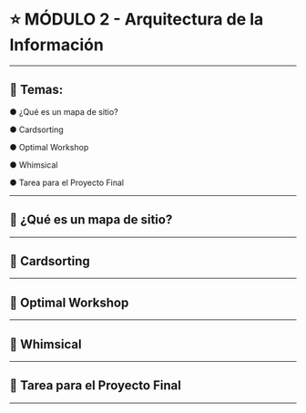 # :star: MÓDULO 2 - Arquitectura de la Información

---

## :book: Temas:

● ¿Qué es un mapa de sitio?

● Cardsorting

● Optimal Workshop

● Whimsical

● Tarea para el Proyecto Final

---

## :stars: ¿Qué es un mapa de sitio?

---

## :stars: Cardsorting

---

## :stars: Optimal Workshop

---

## :stars: Whimsical

---

## :stars: Tarea para el Proyecto Final

---
